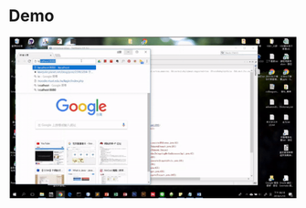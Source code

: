 # Demo
![image](https://github.com/elton0214/NTUST_AdvJava_RealtimeP2P/blob/71e110f5effb005e9cb4896ed3ce7eaaea542416/WhiteBoardApp/ppt/RealTimeP2P_demo.gif)
